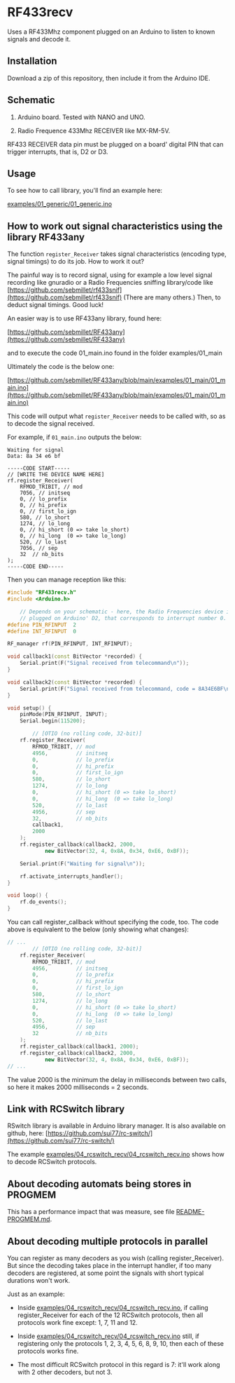 RF433recv
=========

Uses a RF433Mhz component plugged on an Arduino to listen to known signals and
decode it.


Installation
------------

Download a zip of this repository, then include it from the Arduino IDE.


Schematic
---------

1. Arduino board. Tested with NANO and UNO.

2. Radio Frequence 433Mhz RECEIVER like MX-RM-5V.

RF433 RECEIVER data pin must be plugged on a board' digital PIN that can
trigger interrupts, that is, D2 or D3.


Usage
-----

To see how to call library, you'll find an example here:

[examples/01_generic/01_generic.ino](examples/01_generic/01_generic.ino)


How to work out signal characteristics using the library RF433any
-----------------------------------------------------------------

The function `register_Receiver` takes signal characteristics (encoding type,
signal timings) to do its job. How to work it out?

The painful way is to record signal, using for example a low level signal
recording like gnuradio or a Radio Frequencies sniffing library/code like
[https://github.com/sebmillet/rf433snif](https://github.com/sebmillet/rf433snif)
(There are many others.)
Then, to deduct signal timings. Good luck!

An easier way is to use RF433any library, found here:

[https://github.com/sebmillet/RF433any](https://github.com/sebmillet/RF433any)

and to execute the code 01_main.ino found in the folder
examples/01_main

Ultimately the code is the below one:

[https://github.com/sebmillet/RF433any/blob/main/examples/01_main/01_main.ino](https://github.com/sebmillet/RF433any/blob/main/examples/01_main/01_main.ino)

This code will output what `register_Receiver` needs to be called with, so as
to decode the signal received.

For example, if `01_main.ino` outputs the below:

    Waiting for signal
    Data: 8a 34 e6 bf

    -----CODE START-----
    // [WRITE THE DEVICE NAME HERE]
    rf.register_Receiver(
        RFMOD_TRIBIT, // mod
        7056, // initseq
        0, // lo_prefix
        0, // hi_prefix
        0, // first_lo_ign
        580, // lo_short
        1274, // lo_long
        0, // hi_short (0 => take lo_short)
        0, // hi_long  (0 => take lo_long)
        520, // lo_last
        7056, // sep
        32  // nb_bits
    );
    -----CODE END-----

Then you can manage reception like this:

```c++
#include "RF433recv.h"
#include <Arduino.h>

    // Depends on your schematic - here, the Radio Frequencies device is
    // plugged on Arduino' D2, that corresponds to interrupt number 0.
#define PIN_RFINPUT  2
#define INT_RFINPUT  0

RF_manager rf(PIN_RFINPUT, INT_RFINPUT);

void callback1(const BitVector *recorded) {
    Serial.print(F("Signal received from telecommand\n"));
}

void callback2(const BitVector *recorded) {
    Serial.print(F("Signal received from telecommand, code = 8A34E6BF\n"));
}

void setup() {
    pinMode(PIN_RFINPUT, INPUT);
    Serial.begin(115200);

        // [OTIO (no rolling code, 32-bit)]
    rf.register_Receiver(
        RFMOD_TRIBIT, // mod
        4956,         // initseq
        0,            // lo_prefix
        0,            // hi_prefix
        0,            // first_lo_ign
        580,          // lo_short
        1274,         // lo_long
        0,            // hi_short (0 => take lo_short)
        0,            // hi_long  (0 => take lo_long)
        520,          // lo_last
        4956,         // sep
        32,           // nb_bits
        callback1,
        2000
    );
    rf.register_callback(callback2, 2000,
            new BitVector(32, 4, 0x8A, 0x34, 0xE6, 0xBF));

    Serial.print(F("Waiting for signal\n"));

    rf.activate_interrupts_handler();
}

void loop() {
    rf.do_events();
}
```

You can call register_callback without specifying the code, too. The code above
is equivalent to the below (only showing what changes):

```c++
// ...
        // [OTIO (no rolling code, 32-bit)]
    rf.register_Receiver(
        RFMOD_TRIBIT, // mod
        4956,         // initseq
        0,            // lo_prefix
        0,            // hi_prefix
        0,            // first_lo_ign
        580,          // lo_short
        1274,         // lo_long
        0,            // hi_short (0 => take lo_short)
        0,            // hi_long  (0 => take lo_long)
        520,          // lo_last
        4956,         // sep
        32            // nb_bits
    );
    rf.register_callback(callback1, 2000);
    rf.register_callback(callback2, 2000,
            new BitVector(32, 4, 0x8A, 0x34, 0xE6, 0xBF));
// ...
```

The value 2000 is the minimum the delay in milliseconds between two calls, so
here it makes 2000 milliseconds = 2 seconds.


Link with RCSwitch library
--------------------------

RSwitch library is available in Arduino library manager. It is also available
on github, here:
[https://github.com/sui77/rc-switch/](https://github.com/sui77/rc-switch/)

The example
[examples/04_rcswitch_recv/04_rcswitch_recv.ino](examples/04_rcswitch_recv/04_rcswitch_recv.ino)
shows how to decode RCSwitch protocols.


About decoding automats being stores in PROGMEM
-----------------------------------------------

This has a performance impact that was measure, see file
[README-PROGMEM.md](README-PROGMEM.md).


About decoding multiple protocols in parallel
---------------------------------------------

You can register as many decoders as you wish (calling register_Receiver). But
since the decoding takes place in the interrupt handler, if too many decoders
are registered, at some point the signals with short typical durations won't
work.

Just as an example:

- Inside
[examples/04_rcswitch_recv/04_rcswitch_recv.ino](examples/04_rcswitch_recv/04_rcswitch_recv.ino),
if calling register_Receiver for each of the 12 RCSwitch protocols, then
all protocols work fine except: 1, 7, 11 and 12.

- Inside
[examples/04_rcswitch_recv/04_rcswitch_recv.ino](examples/04_rcswitch_recv/04_rcswitch_recv.ino)
still, if registering only the protocols 1, 2, 3, 4, 5, 6, 8, 9, 10, then
each of these protocols works fine.

- The most difficult RCSwitch protocol in this regard is 7: it'll work along
with 2 other decoders, but not 3.

